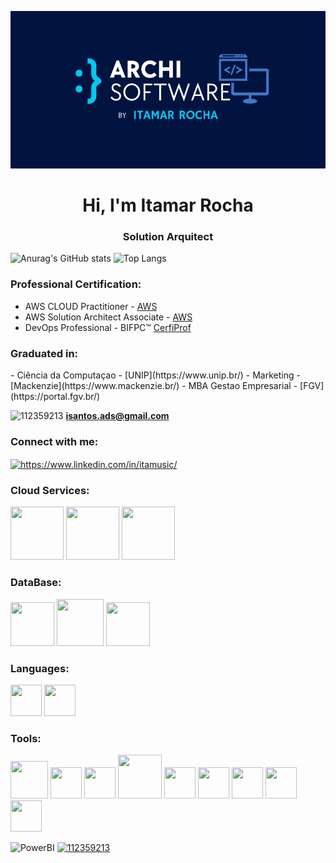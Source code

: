 ![linkedIn2](https://github.com/arquitetoitamar/arquitetoitamar/blob/master/banner.png)

<h1 align="center">Hi, I'm Itamar Rocha</h1>
<h3 align="center"> Solution Arquitect </h3>

![Anurag's GitHub stats](https://github-readme-stats.vercel.app/api?username=arquitetoitamar&theme=github_dark&show_icons=true) ![Top Langs](https://github-readme-stats-git-masterrstaa-rickstaa.vercel.app/api/top-langs/?username=arquitetoitamar&bg_color=000&border_color=30A3DC&title_color=E94D5F&text_color=FFF)

<h3 align="left"> Professional Certification:</h3>

- AWS CLOUD Practitioner - [AWS](https://www.credly.com/badges/642b81bc-f8ec-4fdd-a433-fb3952b8a658/linked_in?t=rwchpq)
- AWS Solution Architect Associate - [AWS](https://www.credly.com/badges/deed7c26-9cee-4cea-94c1-9211d6e5b967)
- DevOps Professional - BIFPC™ [CerfiProf](https://certiprof.com/)


<h3 align="left"> Graduated in:</h3>
- Ciência da Computaçao - [UNIP](https://www.unip.br/)
- Marketing - [Mackenzie](https://www.mackenzie.br/)
- MBA Gestao Empresarial - [FGV](https://portal.fgv.br/)


<img src= "https://user-images.githubusercontent.com/112359213/216747112-c4e96502-1e4e-4f7c-b005-573efcb80864.png" alt="112359213" height="35" width="40" /></a>  **isantos.ads@gmail.com**

<h3 align="left">Connect with me:</h3>
<p align="left">
<a href="https://www.linkedin.com/in/itamusic/" target="blank"><img align="center" src="https://raw.githubusercontent.com/rahuldkjain/github-profile-readme-generator/master/src/images/icons/Social/linked-in-alt.svg" alt="https://www.linkedin.com/in/itamusic/" height="30" width="40" /></a>


<h3 align="left">Cloud Services:</h3>

<img src="https://cdn.jsdelivr.net/gh/devicons/devicon/icons/azure/azure-original-wordmark.svg" width="85" height="85"/> </a> <img src="https://cdn.jsdelivr.net/gh/devicons/devicon/icons/googlecloud/googlecloud-original-wordmark.svg" width="85" height="85" /> </a> <img src="https://cdn.jsdelivr.net/gh/devicons/devicon/icons/amazonwebservices/amazonwebservices-plain-wordmark.svg" width="85" height="85"/>

<h3 align="left">DataBase:</h3>

<img src="https://cdn.jsdelivr.net/gh/devicons/devicon/icons/microsoftsqlserver/microsoftsqlserver-plain-wordmark.svg" width="70" height="70" /> </a> <img src="https://cdn.jsdelivr.net/gh/devicons/devicon/icons/mysql/mysql-original-wordmark.svg" width="75" height="75" /> </a> <img src="https://cdn.jsdelivr.net/gh/devicons/devicon/icons/mongodb/mongodb-original-wordmark.svg" width="70" height="70" />                    
          
<h3 align="left">Languages:</h3>

 <img src="https://cdn.jsdelivr.net/gh/devicons/devicon/icons/python/python-original-wordmark.svg" width="50" height="50" /> </a> <img src="https://cdn.jsdelivr.net/gh/devicons/devicon/icons/r/r-original.svg" width="50" height="50" />        

<h3 align="left">Tools:</h3>

<img src="https://cdn.jsdelivr.net/gh/devicons/devicon/icons/git/git-original-wordmark.svg" width="60" height="60" /> </a> <img src="https://cdn.jsdelivr.net/gh/devicons/devicon/icons/krakenjs/krakenjs-original-wordmark.svg" width="50" height="50" /> </a> <img src="https://cdn.jsdelivr.net/gh/devicons/devicon/icons/vscode/vscode-original-wordmark.svg" width="50" height="50" /> </a> <img src="https://cdn.jsdelivr.net/gh/devicons/devicon/icons/visualstudio/visualstudio-plain-wordmark.svg" width="70" height="70" /> </a> <img src="https://cdn.jsdelivr.net/gh/devicons/devicon/icons/rstudio/rstudio-original.svg" width="50" height="50" /> </a> <img src="https://cdn.jsdelivr.net/gh/devicons/devicon/icons/jupyter/jupyter-original-wordmark.svg" width="50" height="50" /> </a> <img src="https://cdn.jsdelivr.net/gh/devicons/devicon/icons/pandas/pandas-original-wordmark.svg" width="50" height="50" /> </a> <img src="https://cdn.jsdelivr.net/gh/devicons/devicon/icons/numpy/numpy-original-wordmark.svg" width="50" height="50" /> </a> <img src="https://cdn.jsdelivr.net/gh/devicons/devicon/icons/figma/figma-original.svg" width="50" height="50" /> </a> <p align="left"> <img src="https://raw.githubusercontent.com/microsoft/PowerBI-Icons/main/PNG/Power-BI.png" alt="PowerBI" width="40" height="40"/> </a> <a href="https://www.microsoft.com/pt-br/microsoft-365/excel" target="_blank" rel="noreferrer"> <img src="https://user-images.githubusercontent.com/112359213/216746814-7a6cafb1-554f-4a95-8e1e-a08b9a7031e8.png" alt="112359213" width="40" height="40"/> </a> 
          
